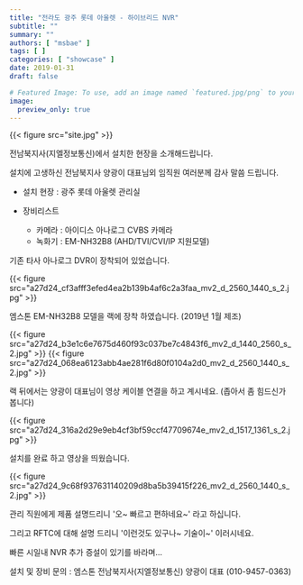 ```yaml
---
title: "전라도 광주 롯데 아울렛 - 하이브리드 NVR"
subtitle: ""
summary: ""
authors: [ "msbae" ]
tags: [ ]
categories: [ "showcase" ]
date: 2019-01-31
draft: false

# Featured Image: To use, add an image named `featured.jpg/png` to your page's folder.
image:
  preview_only: true
---
```


{{< figure src="site.jpg" >}}

전남북지사(지엘정보통신)에서 설치한 현장을 소개해드립니다.

설치에 고생하신 전남북지사 양광이 대표님외 임직원 여러분께 감사 말씀 드립니다.

- 설치 현장 : 광주 롯데 아울렛 관리실

- 장비리스트
  - 카메라 : 아이디스 아나로그 CVBS 카메라
  - 녹화기 : EM-NH32B8 (AHD/TVI/CVI/IP 지원모델)

기존 타사 아나로그 DVR이 장착되어 있었습니다.

{{< figure src="a27d24_cf3afff3efed4ea2b139b4af6c2a3faa_mv2_d_2560_1440_s_2.jpg" >}}

엠스톤 EM-NH32B8 모델을 랙에 장착 하였습니다. (2019년 1월 제조)

{{< figure src="a27d24_b3e1c6e7675d460f93c037be7c4843f6_mv2_d_1440_2560_s_2.jpg" >}}
{{< figure src="a27d24_068ea6123abb4ae281f6d80f0104a2d0_mv2_d_2560_1440_s_2.jpg" >}}

랙 뒤에서는 양광이 대표님이 영상 케이블 연결을 하고 계시네요. (좁아서 좀 힘드신가 봅니다)

{{< figure src="a27d24_316a2d29e9eb4cf3bf59ccf47709674e_mv2_d_1517_1361_s_2.jpg" >}}

설치를 완료 하고 영상을 띄웠습니다.

{{< figure src="a27d24_9c68f937631140209d8ba5b39415f226_mv2_d_2560_1440_s_2.jpg" >}}

관리 직원에게 제품 설명드리니 '오~ 빠르고 편하네요~' 라고 하십니다.

그리고 RFTC에 대해 설명 드리니 '이런것도 있구나~ 기술이~' 이러시네요.

빠른 시일내 NVR 추가 증설이 있기를 바라며...

설치 및 장비 문의 : 엠스톤 전남북지사(지엘정보통신) 양광이 대표 (010-9457-0363)
